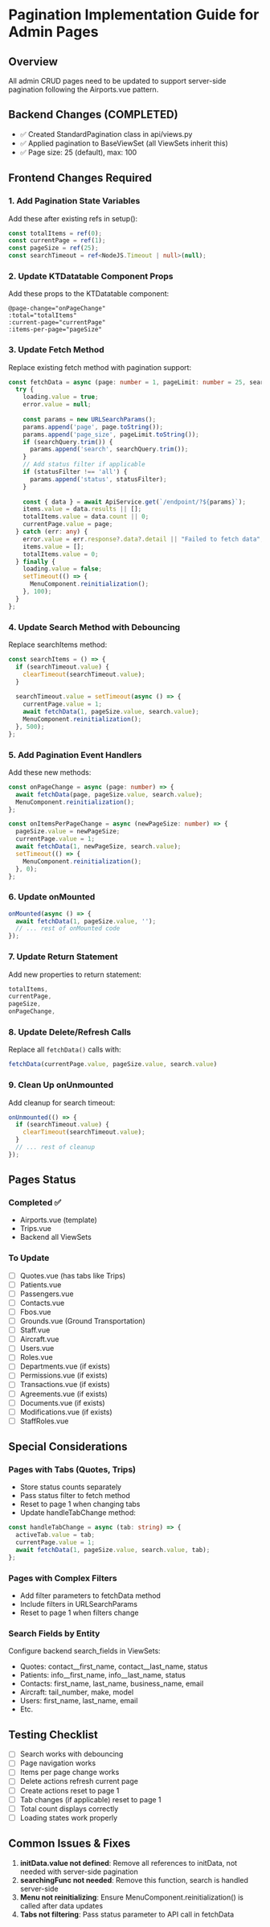 # Pagination Implementation Guide for Admin Pages

## Overview
All admin CRUD pages need to be updated to support server-side pagination following the Airports.vue pattern.

## Backend Changes (COMPLETED)
- ✅ Created StandardPagination class in api/views.py
- ✅ Applied pagination to BaseViewSet (all ViewSets inherit this)
- ✅ Page size: 25 (default), max: 100

## Frontend Changes Required

### 1. Add Pagination State Variables
Add these after existing refs in setup():
```typescript
const totalItems = ref(0);
const currentPage = ref(1);
const pageSize = ref(25);
const searchTimeout = ref<NodeJS.Timeout | null>(null);
```

### 2. Update KTDatatable Component Props
Add these props to the KTDatatable component:
```vue
@page-change="onPageChange"
:total="totalItems"
:current-page="currentPage"
:items-per-page="pageSize"
```

### 3. Update Fetch Method
Replace existing fetch method with pagination support:
```typescript
const fetchData = async (page: number = 1, pageLimit: number = 25, searchQuery: string = '', statusFilter: string = 'all') => {
  try {
    loading.value = true;
    error.value = null;
    
    const params = new URLSearchParams();
    params.append('page', page.toString());
    params.append('page_size', pageLimit.toString());
    if (searchQuery.trim()) {
      params.append('search', searchQuery.trim());
    }
    // Add status filter if applicable
    if (statusFilter !== 'all') {
      params.append('status', statusFilter);
    }
    
    const { data } = await ApiService.get(`/endpoint/?${params}`);
    items.value = data.results || [];
    totalItems.value = data.count || 0;
    currentPage.value = page;
  } catch (err: any) {
    error.value = err.response?.data?.detail || "Failed to fetch data";
    items.value = [];
    totalItems.value = 0;
  } finally {
    loading.value = false;
    setTimeout(() => {
      MenuComponent.reinitialization();
    }, 100);
  }
};
```

### 4. Update Search Method with Debouncing
Replace searchItems method:
```typescript
const searchItems = () => {
  if (searchTimeout.value) {
    clearTimeout(searchTimeout.value);
  }
  
  searchTimeout.value = setTimeout(async () => {
    currentPage.value = 1;
    await fetchData(1, pageSize.value, search.value);
    MenuComponent.reinitialization();
  }, 500);
};
```

### 5. Add Pagination Event Handlers
Add these new methods:
```typescript
const onPageChange = async (page: number) => {
  await fetchData(page, pageSize.value, search.value);
  MenuComponent.reinitialization();
};

const onItemsPerPageChange = async (newPageSize: number) => {
  pageSize.value = newPageSize;
  currentPage.value = 1;
  await fetchData(1, newPageSize, search.value);
  setTimeout(() => {
    MenuComponent.reinitialization();
  }, 0);
};
```

### 6. Update onMounted
```typescript
onMounted(async () => {
  await fetchData(1, pageSize.value, '');
  // ... rest of onMounted code
});
```

### 7. Update Return Statement
Add new properties to return statement:
```typescript
totalItems,
currentPage,
pageSize,
onPageChange,
```

### 8. Update Delete/Refresh Calls
Replace all `fetchData()` calls with:
```typescript
fetchData(currentPage.value, pageSize.value, search.value)
```

### 9. Clean Up onUnmounted
Add cleanup for search timeout:
```typescript
onUnmounted(() => {
  if (searchTimeout.value) {
    clearTimeout(searchTimeout.value);
  }
  // ... rest of cleanup
});
```

## Pages Status

### Completed ✅
- Airports.vue (template)
- Trips.vue
- Backend all ViewSets

### To Update
- [ ] Quotes.vue (has tabs like Trips)
- [ ] Patients.vue
- [ ] Passengers.vue
- [ ] Contacts.vue
- [ ] Fbos.vue
- [ ] Grounds.vue (Ground Transportation)
- [ ] Staff.vue
- [ ] Aircraft.vue
- [ ] Users.vue
- [ ] Roles.vue
- [ ] Departments.vue (if exists)
- [ ] Permissions.vue (if exists)
- [ ] Transactions.vue (if exists)
- [ ] Agreements.vue (if exists)
- [ ] Documents.vue (if exists)
- [ ] Modifications.vue (if exists)
- [ ] StaffRoles.vue

## Special Considerations

### Pages with Tabs (Quotes, Trips)
- Store status counts separately
- Pass status filter to fetch method
- Reset to page 1 when changing tabs
- Update handleTabChange method:
```typescript
const handleTabChange = async (tab: string) => {
  activeTab.value = tab;
  currentPage.value = 1;
  await fetchData(1, pageSize.value, search.value, tab);
};
```

### Pages with Complex Filters
- Add filter parameters to fetchData method
- Include filters in URLSearchParams
- Reset to page 1 when filters change

### Search Fields by Entity
Configure backend search_fields in ViewSets:
- Quotes: contact__first_name, contact__last_name, status
- Patients: info__first_name, info__last_name, status
- Contacts: first_name, last_name, business_name, email
- Aircraft: tail_number, make, model
- Users: first_name, last_name, email
- Etc.

## Testing Checklist
- [ ] Search works with debouncing
- [ ] Page navigation works
- [ ] Items per page change works
- [ ] Delete actions refresh current page
- [ ] Create actions reset to page 1
- [ ] Tab changes (if applicable) reset to page 1
- [ ] Total count displays correctly
- [ ] Loading states work properly

## Common Issues & Fixes

1. **initData.value not defined**: Remove all references to initData, not needed with server-side pagination
2. **searchingFunc not needed**: Remove this function, search is handled server-side
3. **Menu not reinitializing**: Ensure MenuComponent.reinitialization() is called after data updates
4. **Tabs not filtering**: Pass status parameter to API call in fetchData